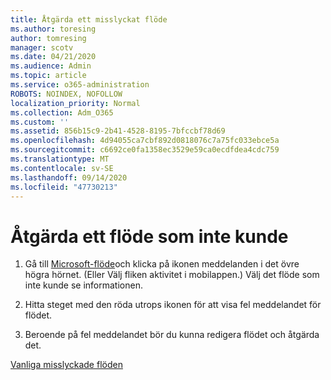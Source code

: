```yaml
---
title: Åtgärda ett misslyckat flöde
ms.author: toresing
author: tomresing
manager: scotv
ms.date: 04/21/2020
ms.audience: Admin
ms.topic: article
ms.service: o365-administration
ROBOTS: NOINDEX, NOFOLLOW
localization_priority: Normal
ms.collection: Adm_O365
ms.custom: ''
ms.assetid: 856b15c9-2b41-4528-8195-7bfccbf78d69
ms.openlocfilehash: 4d94055ca7cbf892d0818076c7a75fc033ebce5a
ms.sourcegitcommit: c6692ce0fa1358ec3529e59ca0ecdfdea4cdc759
ms.translationtype: MT
ms.contentlocale: sv-SE
ms.lasthandoff: 09/14/2020
ms.locfileid: "47730213"
---
```

# <a name="fix-a-flow-that-failed"></a>Åtgärda ett flöde som inte kunde

1. Gå till [Microsoft-flöde](https://flow.microsoft.com/)och klicka på ikonen meddelanden i det övre högra hörnet. (Eller Välj fliken aktivitet i mobilappen.) Välj det flöde som inte kunde se informationen.
    
2. Hitta steget med den röda utrops ikonen för att visa fel meddelandet för flödet.
    
3. Beroende på fel meddelandet bör du kunna redigera flödet och åtgärda det. 
    
[Vanliga misslyckade flöden](https://go.microsoft.com/fwlink/?linkid=872110)
  

